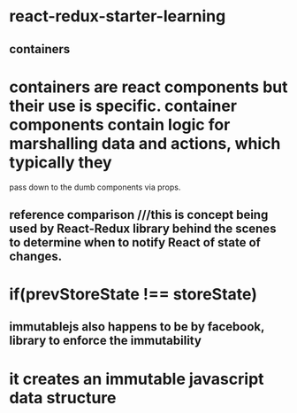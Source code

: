 # react-redux-starter-learning

## containers 
# containers are react components but their use is specific. container components contain logic for marshalling data and actions, which typically they
pass down to the dumb components via props. 

## reference comparison ///this is concept being used by React-Redux library behind the scenes to determine when to notify React of state of changes.
# if(prevStoreState !== storeState)


## immutablejs also happens to be by facebook, library to enforce the immutability 
# it creates an immutable javascript data structure 

